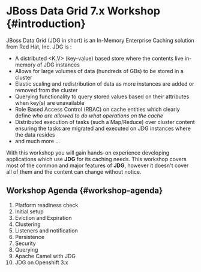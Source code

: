 # JBoss Data Grid 7.x Workshop {#introduction}

JBoss Data Grid \(JDG in short\) is an In-Memory Enterprise Caching solution from Red Hat, Inc. JDG is :

* A distributed &lt;K,V&gt; \(key-value\) based store where the contents live in-memory of JDG instances  
* Allows for large volumes of data \(hundreds of GBs\) to be stored in a cluster
* Elastic scaling and redistribution of data as more instances are added or removed from the cluster
* Querying functionality to query stored values based on their attributes when key\(s\) are unavailable
* Role Based Access Control \(RBAC\) on cache entities which clearly define _who are allowed to do what operations on the cache_
* Distributed execution of tasks \(such a Map/Reduce\) over cluster content ensuring the tasks are migrated and executed on JDG instances where the data resides
* and much more ...

With this workshop you will gain hands-on experience developing applications which use **JDG** for its caching needs. This workshop covers most of the common and major features of **JDG**,  however it doesn't cover all of them and the content can change without notice.

## Workshop Agenda {#workshop-agenda}

1. Platform readiness check 
2. Initial setup 
3. Eviction and Expiration 
4. Clustering
5. Listeners and notification 
6. Persistence 
7. Security 
8. Querying 
9. Apache Camel with JDG
10. JDG on Openshift 3.x



